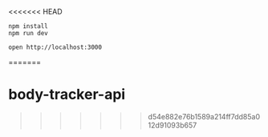 <<<<<<< HEAD
```
npm install
npm run dev
```

```
open http://localhost:3000
```
=======
# body-tracker-api
>>>>>>> d54e882e76b1589a214ff7dd85a012d91093b657
